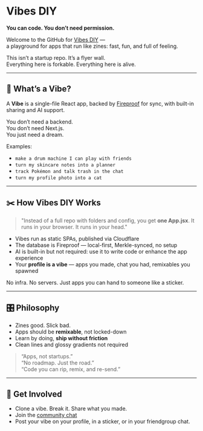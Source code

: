 # Vibes DIY

**You can code. You don’t need permission.**

Welcome to the GitHub for [Vibes DIY](https://vibes.diy) —  
a playground for apps that run like zines: fast, fun, and full of feeling.

This isn’t a startup repo. It’s a flyer wall.  
Everything here is forkable. Everything here is alive.

---

## 🧷 What’s a Vibe?

A **Vibe** is a single-file React app, backed by [Fireproof](https://fireproof.storage) for sync, with built-in sharing and AI support.

You don’t need a backend.  
You don’t need Next.js.  
You just need a dream.

Examples:
- `make a drum machine I can play with friends`
- `turn my skincare notes into a planner`
- `track Pokémon and talk trash in the chat`
- `turn my profile photo into a cat`

---

## ✂️ How Vibes DIY Works

> "Instead of a full repo with folders and config, you get **one App.jsx**. It runs in your browser. It runs in your head."

- Vibes run as static SPAs, published via Cloudflare
- The database is Fireproof — local-first, Merkle-synced, no setup
- AI is built-in but not required: use it to write code or enhance the app experience
- Your **profile is a vibe** — apps you made, chat you had, remixables you spawned

No infra. No servers. Just apps you can hand to someone like a sticker.

---

## 🎛 Philosophy

- Zines good. Slick bad.
- Apps should be **remixable**, not locked-down
- Learn by doing, **ship without friction**
- Clean lines and glossy gradients not required

> “Apps, not startups.”  
> “No roadmap. Just the road.”  
> “Code you can rip, remix, and re-send.”

---

## 📼 Get Involved

- Clone a vibe. Break it. Share what you made.
- Join the [community chat](https://discord.gg/DbSXGqvxFc) 
- Post your vibe on your profile, in a sticker, or in your friendgroup chat.
